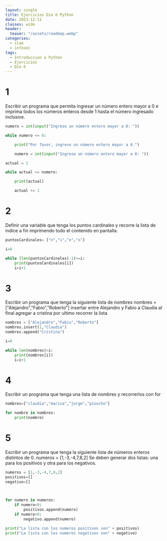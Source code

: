 ```yaml
---
layout: single
title: Ejercicios Dia 6 Python
date: 2023-12-11
classes: wide
header:
  teaser: "/assets/roadmap.webp"
categories:
  - slae
  - infosec
tags:
  - Introduccion a Python
  - Ejercicios
  - Dia 6
---
```


# 1

Escribir un programa que permita ingresar un número entero mayor a 0 e
imprima todos los números enteros desde 1 hasta el número ingresado
inclusive.


```python
numero = int(input("Ingrese un número entero mayor a 0: "))

while numero <= 0:

    print("Por favor, ingrese un número entero mayor a 0.")

    numero = int(input("Ingrese un número entero mayor a 0: "))

actual = 1

while actual <= numero:

    print(actual)

    actual += 1
``` 

# 2

Definir una variable que tenga los puntos cardinales y recorre la lista de indice a fin imprimendo todo el contenido en pantalla.

```python
puntosCardinales= ["n","s","e","o"]

i=0

while (len(puntosCardinales)-1)>=i:
    print(puntosCardinales[i])
    i=i+1
```

# 3

Escribir un programa que tenga la siguiente lista de nombres
nombres = ["Alejandro","Fabio","Roberto"]
insertar entre Alejandro y Fabio a Claudia
al final agregar a cristina
por ultimo recorrer la lista

```python
nombres = ["Alejandro","Fabio","Roberto"]
nombres.insert(1,"Claudia")
nombres.append("Cristina")

i=0

while len(nombres)>i:
    print(nombres[i])
    i=i+1
```

# 4

Escribir un programa que tenga una lista de nombres y recorrerlos con for

```python
nombres=["claudia","marisa","jorge","pinocho"]

for nombre in nombres:
    print(nombre)
```

# 5

Escribir un programa que tenga la siguiente lista de números enteros distintos de 0.
numeros = [1,-3,-4,7,8,2]
Se deben generar dos listas: una para los positivos y otra para los negativos.

```python
numeros = [1,-3,-4,7,8,2]
positivos=[]
negativo=[]

  

for numero in numeros:
    if numero<0:
        positivos.append(numero)
    if numero>0:
        negativo.append(numero)

print("La lista con los numeros positivos son" + positivos)
print("La lista con los numeros negativos son" + negativo)
```
